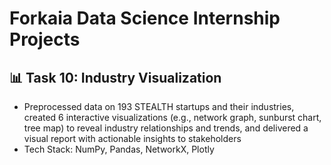 # Forkaia Data Science Internship Projects

## :bar_chart: Task 10: Industry Visualization
* Preprocessed data on 193 STEALTH startups and their industries, created 6 interactive visualizations (e.g., network graph, sunburst chart, tree map) to reveal industry relationships and trends, and delivered a visual report with actionable insights to stakeholders
* Tech Stack: NumPy, Pandas, NetworkX, Plotly 
